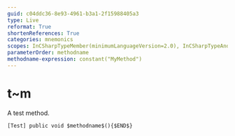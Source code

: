 ```yaml
---
guid: c04ddc36-8e93-4961-b3a1-2f15988405a3
type: Live
reformat: True
shortenReferences: True
categories: mnemonics
scopes: InCSharpTypeMember(minimumLanguageVersion=2.0), InCSharpTypeAndNamespace(minimumLanguageVersion=2.0)
parameterOrder: methodname
methodname-expression: constant("MyMethod")
---
```


# t~m

A test method.

```
[Test] public void $methodname$(){$END$}
```
